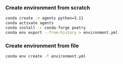 ### Create environment from scratch

```bash
conda create -n agents python=3.11
conda activate agents
conda install -c conda-forge poetry
conda env export --from-history > environment.yml
```

### Create environment from file
```bash
conda env create -f environment.yml
```